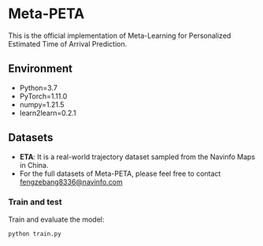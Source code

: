 # Meta-PETA
This is the official implementation of Meta-Learning for Personalized Estimated Time of Arrival Prediction.

## Environment
* Python=3.7
* PyTorch=1.11.0
* numpy=1.21.5
* learn2learn=0.2.1

## Datasets
* **ETA**: It is a real-world trajectory dataset sampled from the Navinfo Maps in China.
* For the full datasets of Meta-PETA, please feel free to contact fengzebang8336@navinfo.com

### Train and test

Train and evaluate the model:
```sh
python train.py
```
